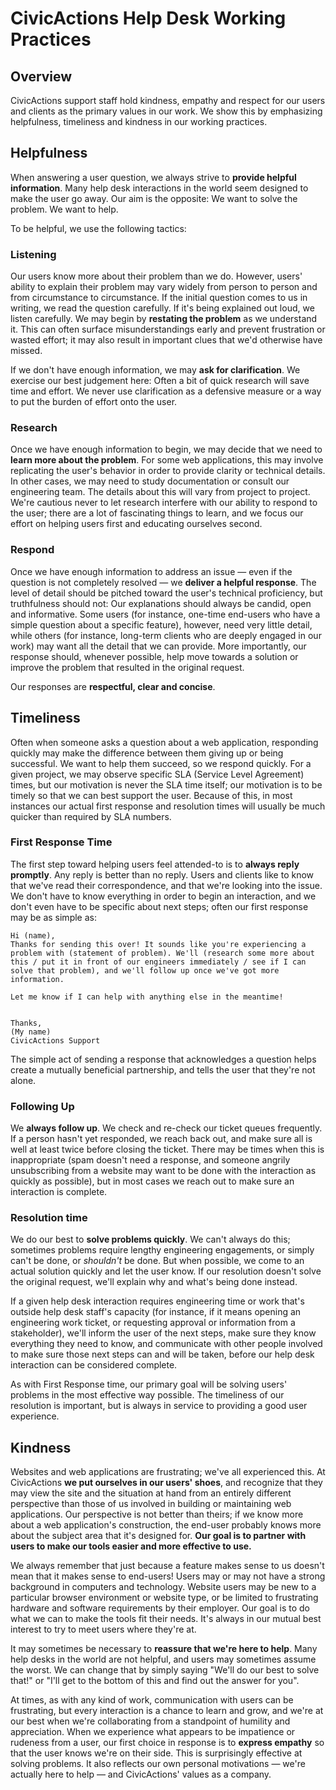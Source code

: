 # CivicActions Help Desk Working Practices

## Overview

CivicActions support staff hold kindness, empathy and respect for our users and clients as the primary values in our work. We show this by emphasizing helpfulness, timeliness and kindness in our working practices.

## Helpfulness

When answering a user question, we always strive to **provide helpful information**. Many help desk interactions in the world seem designed to make the user go away. Our aim is the opposite: We want to solve the problem. We want to help.

To be helpful, we use the following tactics:

### Listening

Our users know more about their problem than we do. However, users' ability to explain their problem may vary widely from person to person and from circumstance to circumstance. If the initial question comes to us in writing, we read the question carefully. If it's being explained out loud, we listen carefully. We may begin by **restating the problem** as we understand it. This can often surface misunderstandings early and prevent frustration or wasted effort; it may also result in important clues that we'd otherwise have missed.

If we don't have enough information, we may **ask for clarification**. We exercise our best judgement here: Often a bit of quick research will save time and effort. We never use clarification as a defensive measure or a way to put the burden of effort onto the user.

### Research

Once we have enough information to begin, we may decide that we need to **learn more about the problem**. For some web applications, this may involve replicating the user's behavior in order to provide clarity or technical details. In other cases, we may need to study documentation or consult our engineering team. The details about this will vary from project to project. We're cautious never to let research interfere with our ability to respond to the user; there are a lot of fascinating things to learn, and we focus our effort on helping users first and educating ourselves second.

### Respond

Once we have enough information to address an issue — even if the question is not completely resolved — we **deliver a helpful response**. The level of detail should be pitched toward the user's technical proficiency, but truthfulness should not: Our explanations should always be candid, open and informative. Some users (for instance, one-time end-users who have a simple question about a specific feature), however, need very little detail, while others (for instance, long-term clients who are deeply engaged in our work) may want all the detail that we can provide. More importantly, our response should, whenever possible, help move towards a solution or improve the problem that resulted in the original request.

Our responses are **respectful, clear and concise**.

## Timeliness

Often when someone asks a question about a web application, responding quickly may make the difference between them giving up or being successful. We want to help them succeed, so we respond quickly. For a given project, we may observe specific SLA (Service Level Agreement) times, but our motivation is never the SLA time itself; our motivation is to be timely so that we can best support the user. Because of this, in most instances our actual first response and resolution times will usually be much quicker than required by SLA numbers.

### First Response Time

The first step toward helping users feel attended-to is to **always reply promptly**. Any reply is better than no reply. Users and clients like to know that we've read their correspondence, and that we're looking into the issue. We don't have to know everything in order to begin an interaction, and we don't even have to be specific about next steps; often our first response may be as simple as:

```
Hi (name),
Thanks for sending this over! It sounds like you're experiencing a problem with (statement of problem). We'll (research some more about this / put it in front of our engineers immediately / see if I can solve that problem), and we'll follow up once we've got more information.

Let me know if I can help with anything else in the meantime!


Thanks,
(My name)
CivicActions Support
```

The simple act of sending a response that acknowledges a question helps create a mutually beneficial partnership, and tells the user that they're not alone.

### Following Up

We **always follow up**. We check and re-check our ticket queues frequently. If a person hasn't yet responded, we reach back out, and make sure all is well at least twice before closing the ticket. There may be times when this is inappropriate (spam doesn't need a response, and someone angrily unsubscribing from a website may want to be done with the interaction as quickly as possible), but in most cases we reach out to make sure an interaction is complete.

### Resolution time

We do our best to **solve problems quickly**. We can't always do this; sometimes problems require lengthy engineering engagements, or simply can't be done, or _shouldn't_ be done. But when possible, we come to an actual solution quickly and let the user know. If our resolution doesn't solve the original request, we'll explain why and what's being done instead.

If a given help desk interaction requires engineering time or work that's outside help desk staff's capacity (for instance, if it means opening an engineering work ticket, or requesting approval or information from a stakeholder), we'll inform the user of the next steps, make sure they know everything they need to know, and communicate with other people involved to make sure those next steps can and will be taken, before our help desk interaction can be considered complete.

As with First Response time, our primary goal will be solving users' problems in the most effective way possible. The timeliness of our resolution is important, but is always in service to providing a good user experience.

## Kindness

Websites and web applications are frustrating; we've all experienced this. At CivicActions **we put ourselves in our users' shoes**, and recognize that they may view the site and the situation at hand from an entirely different perspective than those of us involved in building or maintaining web applications. Our perspective is not better than theirs; if we know more about a web application's construction, the end-user probably knows more about the subject area that it's designed for. **Our goal is to partner with users to make our tools easier and more effective to use.**

We always remember that just because a feature makes sense to us doesn't mean that it makes sense to end-users! Users may or may not have a strong background in computers and technology. Website users may be new to a particular browser environment or website type, or be limited to frustrating hardware and software requirements by their employer. Our goal is to do what we can to make the tools fit their needs. It's always in our mutual best interest to try to meet users where they're at.

It may sometimes be necessary to **reassure that we're here to help**. Many help desks in the world are not helpful, and users may sometimes assume the worst. We can change that by simply saying "We'll do our best to solve that!" or "I'll get to the bottom of this and find out the answer for you".

At times, as with any kind of work, communication with users can be frustrating, but every interaction is a chance to learn and grow, and we're at our best when we're collaborating from a standpoint of humility and appreciation. When we experience what appears to be impatience or rudeness from a user, our first choice in response is to **express empathy** so that the user knows we're on their side. This is surprisingly effective at solving problems. It also reflects our own personal motivations — we're actually here to help — and CivicActions' values as a company.
